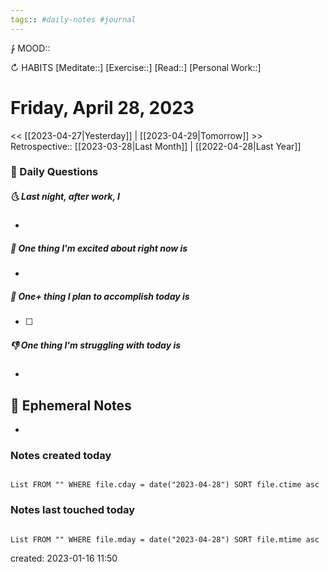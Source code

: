 ```yaml
---
tags:: #daily-notes #journal
---
```


⨑ MOOD::

↻ HABITS
[Meditate::]
[Exercise::]
[Read::]
[Personal Work::]

# Friday, April 28, 2023

<< [[2023-04-27|Yesterday]] | [[2023-04-29|Tomorrow]] >>
Retrospective:: [[2023-03-28|Last Month]] | [[2022-04-28|Last Year]]

### 📅 Daily Questions

##### 🌜 Last night, after work, I

-

##### 🙌 One thing I'm excited about right now is

-

##### 🚀 One+ thing I plan to accomplish today is

- [ ]

##### 👎 One thing I'm struggling with today is

-

## 📝 Ephemeral Notes

- 

### Notes created today

```dataview

List FROM "" WHERE file.cday = date("2023-04-28") SORT file.ctime asc

```

### Notes last touched today

```dataview

List FROM "" WHERE file.mday = date("2023-04-28") SORT file.mtime asc

```

created: 2023-01-16 11:50
